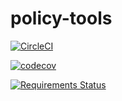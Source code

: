 # policy-tools

[![CircleCI](https://circleci.com/gh/samkeen/policy-tools.svg?style=svg)](https://circleci.com/gh/samkeen/policy-tools)

[![codecov](https://codecov.io/gh/samkeen/policy-tools/branch/master/graph/badge.svg)](https://codecov.io/gh/samkeen/policy-tools)

[![Requirements Status](https://requires.io/github/samkeen/policy-tools/requirements.svg?branch=master)](https://requires.io/github/samkeen/policy-tools/requirements/?branch=master)
